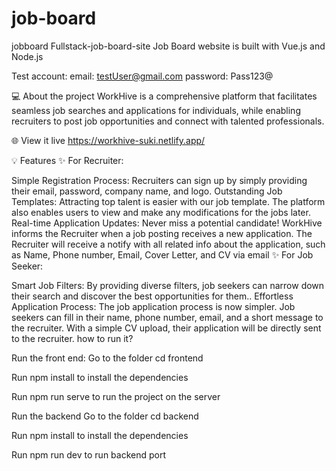 # job-board
jobboard
 Fullstack-job-board-site
Job Board website is built with Vue.js and Node.js

Test account: email: testUser@gmail.com password: Pass123@

💻 About the project
WorkHive is a comprehensive platform that facilitates seamless job searches and applications for individuals, while enabling recruiters to post job opportunities and connect with talented professionals.

🌐 View it live
https://workhive-suki.netlify.app/

💡 Features
✨ For Recruiter:

Simple Registration Process: Recruiters can sign up by simply providing their email, password, company name, and logo.
Outstanding Job Templates: Attracting top talent is easier with our job template. The platform also enables users to view and make any modifications for the jobs later.
Real-time Application Updates: Never miss a potential candidate! WorkHive informs the Recruiter when a job posting receives a new application. The Recruiter will receive a notify with all related info about the application, such as Name, Phone number, Email, Cover Letter, and CV via email
✨ For Job Seeker:

Smart Job Filters: By providing diverse filters, job seekers can narrow down their search and discover the best opportunities for them..
Effortless Application Process: The job application process is now simpler. Job seekers can fill in their name, phone number, email, and a short message to the recruiter. With a simple CV upload, their application will be directly sent to the recruiter.
how to run it?


Run the front end:
Go to the folder cd frontend

Run npm install to install the dependencies

Run npm run serve to run the project on the server

Run the backend
Go to the folder cd backend

Run npm install to install the dependencies

Run npm run dev to run backend port


